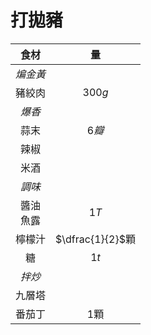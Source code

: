 # 打拋豬

|      食材      |        量        |
| :------------: | :--------------: |
|    *煸金黃*    |                  |
|     豬絞肉     |      $300g$      |
|     *爆香*     |                  |
|      蒜末      |      $6瓣$       |
|      辣椒      |                  |
|      米酒      |                  |
|     *調味*     |                  |
| 醬油<br />魚露 |       $1T$       |
|     檸檬汁     | $\dfrac{1}{2}$顆 |
|       糖       |       $1t$       |
|     *拌炒*     |                  |
|     九層塔     |                  |
|     番茄丁     |      $1$顆       |
